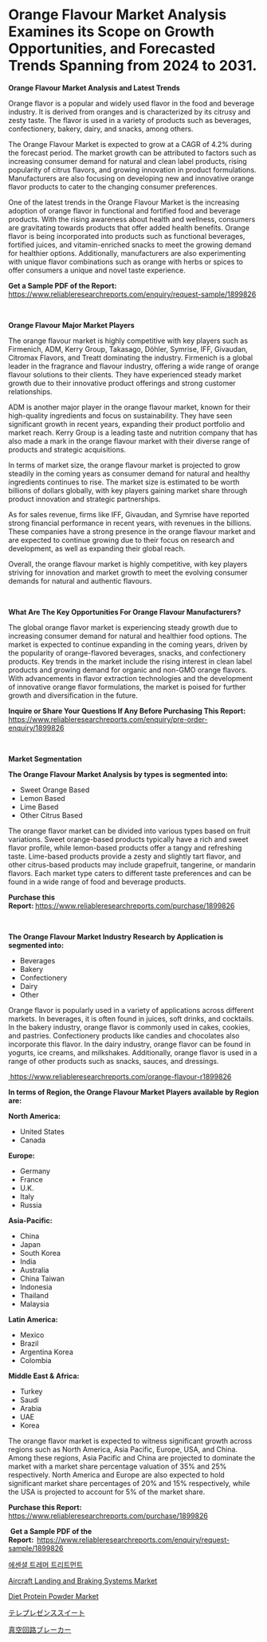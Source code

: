 <p><h1>Orange Flavour Market Analysis Examines its Scope on Growth Opportunities, and Forecasted Trends Spanning from 2024 to 2031.</h1></p><p><strong>Orange Flavour Market Analysis and Latest Trends</strong></p>
<p><p>Orange flavor is a popular and widely used flavor in the food and beverage industry. It is derived from oranges and is characterized by its citrusy and zesty taste. The flavor is used in a variety of products such as beverages, confectionery, bakery, dairy, and snacks, among others.</p><p>The Orange Flavour Market is expected to grow at a CAGR of 4.2% during the forecast period. The market growth can be attributed to factors such as increasing consumer demand for natural and clean label products, rising popularity of citrus flavors, and growing innovation in product formulations. Manufacturers are also focusing on developing new and innovative orange flavor products to cater to the changing consumer preferences.</p><p>One of the latest trends in the Orange Flavour Market is the increasing adoption of orange flavor in functional and fortified food and beverage products. With the rising awareness about health and wellness, consumers are gravitating towards products that offer added health benefits. Orange flavor is being incorporated into products such as functional beverages, fortified juices, and vitamin-enriched snacks to meet the growing demand for healthier options. Additionally, manufacturers are also experimenting with unique flavor combinations such as orange with herbs or spices to offer consumers a unique and novel taste experience.</p></p>
<p><strong>Get a Sample PDF of the Report:&nbsp;</strong> <a href="https://www.reliableresearchreports.com/enquiry/request-sample/1899826">https://www.reliableresearchreports.com/enquiry/request-sample/1899826</a></p>
<p>&nbsp;</p>
<p><strong>Orange Flavour Major Market Players</strong></p>
<p><p>The orange flavour market is highly competitive with key players such as Firmenich, ADM, Kerry Group, Takasago, Döhler, Symrise, IFF, Givaudan, Citromax Flavors, and Treatt dominating the industry. Firmenich is a global leader in the fragrance and flavour industry, offering a wide range of orange flavour solutions to their clients. They have experienced steady market growth due to their innovative product offerings and strong customer relationships.</p><p>ADM is another major player in the orange flavour market, known for their high-quality ingredients and focus on sustainability. They have seen significant growth in recent years, expanding their product portfolio and market reach. Kerry Group is a leading taste and nutrition company that has also made a mark in the orange flavour market with their diverse range of products and strategic acquisitions.</p><p>In terms of market size, the orange flavour market is projected to grow steadily in the coming years as consumer demand for natural and healthy ingredients continues to rise. The market size is estimated to be worth billions of dollars globally, with key players gaining market share through product innovation and strategic partnerships.</p><p>As for sales revenue, firms like IFF, Givaudan, and Symrise have reported strong financial performance in recent years, with revenues in the billions. These companies have a strong presence in the orange flavour market and are expected to continue growing due to their focus on research and development, as well as expanding their global reach.</p><p>Overall, the orange flavour market is highly competitive, with key players striving for innovation and market growth to meet the evolving consumer demands for natural and authentic flavours.</p></p>
<p>&nbsp;</p>
<p><strong>What Are The Key Opportunities For Orange Flavour Manufacturers?</strong></p>
<p><p>The global orange flavor market is experiencing steady growth due to increasing consumer demand for natural and healthier food options. The market is expected to continue expanding in the coming years, driven by the popularity of orange-flavored beverages, snacks, and confectionery products. Key trends in the market include the rising interest in clean label products and growing demand for organic and non-GMO orange flavors. With advancements in flavor extraction technologies and the development of innovative orange flavor formulations, the market is poised for further growth and diversification in the future.</p></p>
<p><strong>Inquire or Share Your Questions If Any Before Purchasing This Report:</strong> <a href="https://www.reliableresearchreports.com/enquiry/pre-order-enquiry/1899826">https://www.reliableresearchreports.com/enquiry/pre-order-enquiry/1899826</a></p>
<p>&nbsp;</p>
<p><strong>Market Segmentation</strong></p>
<p><strong>The Orange Flavour Market Analysis by types is segmented into:</strong></p>
<p><ul><li>Sweet Orange Based</li><li>Lemon Based</li><li>Lime Based</li><li>Other Citrus Based</li></ul></p>
<p><p>The orange flavor market can be divided into various types based on fruit variations. Sweet orange-based products typically have a rich and sweet flavor profile, while lemon-based products offer a tangy and refreshing taste. Lime-based products provide a zesty and slightly tart flavor, and other citrus-based products may include grapefruit, tangerine, or mandarin flavors. Each market type caters to different taste preferences and can be found in a wide range of food and beverage products.</p></p>
<p><strong>Purchase this Report:&nbsp;</strong><a href="https://www.reliableresearchreports.com/purchase/1899826">https://www.reliableresearchreports.com/purchase/1899826</a></p>
<p>&nbsp;</p>
<p><strong>The Orange Flavour Market Industry Research by Application is segmented into:</strong></p>
<p><ul><li>Beverages</li><li>Bakery</li><li>Confectionery</li><li>Dairy</li><li>Other</li></ul></p>
<p><p>Orange flavor is popularly used in a variety of applications across different markets. In beverages, it is often found in juices, soft drinks, and cocktails. In the bakery industry, orange flavor is commonly used in cakes, cookies, and pastries. Confectionery products like candies and chocolates also incorporate this flavor. In the dairy industry, orange flavor can be found in yogurts, ice creams, and milkshakes. Additionally, orange flavor is used in a range of other products such as snacks, sauces, and dressings.</p></p>
<p><a href="https://www.reliableresearchreports.com/orange-flavour-r1899826">&nbsp;https://www.reliableresearchreports.com/orange-flavour-r1899826</a></p>
<p><strong>In terms of Region, the Orange Flavour Market Players available by Region are:</strong></p>
<p>
    <p> <strong> North America: </strong>
        <ul>
            <li>United States</li>
            <li>Canada</li>
        </ul>
        </p> 
    <p> <strong> Europe: </strong>
        <ul>
            <li>Germany</li>
            <li>France</li>
            <li>U.K.</li>
            <li>Italy</li>
            <li>Russia</li>
        </ul>
        </p> 
    <p> <strong> Asia-Pacific: </strong>
        <ul>
            <li>China</li>
            <li>Japan</li>
            <li>South Korea</li>
            <li>India</li>
            <li>Australia</li>
            <li>China Taiwan</li>
            <li>Indonesia</li>
            <li>Thailand</li>
            <li>Malaysia</li>
        </ul>
        </p> 
    <p> <strong> Latin America: </strong>
        <ul>
            <li>Mexico</li>
            <li>Brazil</li>
            <li>Argentina Korea</li>
            <li>Colombia</li>
        </ul>
        </p> 
    <p> <strong> Middle East & Africa: </strong>
        <ul>
            <li>Turkey</li>
            <li>Saudi</li>
            <li>Arabia</li>
            <li>UAE</li>
            <li>Korea</li>
        </ul>
    </p>
    </p>
<p><p>The orange flavor market is expected to witness significant growth across regions such as North America, Asia Pacific, Europe, USA, and China. Among these regions, Asia Pacific and China are projected to dominate the market with a market share percentage valuation of 35% and 25% respectively. North America and Europe are also expected to hold significant market share percentages of 20% and 15% respectively, while the USA is projected to account for 5% of the market share.</p></p>
<p><strong>Purchase this Report: </strong><a href="https://www.reliableresearchreports.com/purchase/1899826">https://www.reliableresearchreports.com/purchase/1899826</a></p>
<p>&nbsp;<strong>Get a Sample PDF of the Report:&nbsp;&nbsp;</strong><a href="https://www.reliableresearchreports.com/enquiry/request-sample/1899826">https://www.reliableresearchreports.com/enquiry/request-sample/1899826</a></p>
<p><strong></strong></p>
<p><p><a href="https://github.com/Maeennan456456/Market-Research-Report-List-1/blob/main/768847516765.md">에센셜 트레머 트리트먼트</a></p><p><a href="https://issuu.com/reportprime-2/docs/aircraft-landing-and-braking-system_0457028421f4a2">Aircraft Landing and Braking Systems Market</a></p><p><a href="https://github.com/RoccoManning/Market-Research-Report-List-4/blob/main/diet-protein-powder-market.md">Diet Protein Powder Market</a></p><p><a href="https://medium.com/@s.guest01/%E3%83%86%E3%83%AC%E3%83%97%E3%83%AC%E3%82%BC%E3%83%B3%E3%82%B9%E3%82%B9%E3%82%A4%E3%83%BC%E3%83%88%E5%B8%82%E5%A0%B4%E3%81%AE%E3%82%A4%E3%83%B3%E3%82%B5%E3%82%A4%E3%83%88-%E5%B8%82%E5%A0%B4%E5%8B%95%E5%90%91-%E6%88%90%E9%95%B7-2024%E5%B9%B4%E3%81%8B%E3%82%892031%E5%B9%B4%E3%81%BE%E3%81%A7%E3%81%AE%E4%BA%88%E6%B8%AC-5dea49c3a63c">テレプレゼンススイート</a></p><p><a href="https://github.com/cnnriuez22368/Market-Research-Report-List-1/blob/main/199728618279.md">真空回路ブレーカー</a></p></p>
